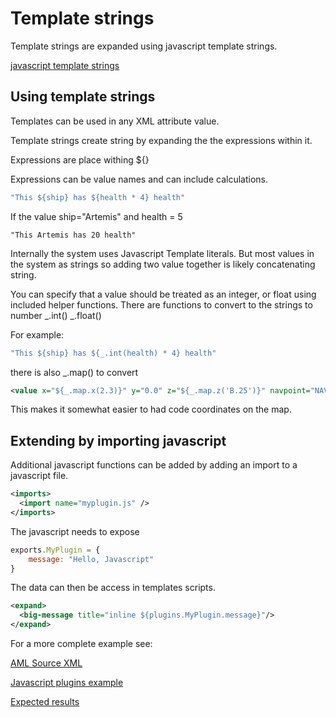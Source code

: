 # Template strings

Template strings are expanded using javascript template strings.

[javascript template strings](https://developer.mozilla.org/en-US/docs/Web/JavaScript/Reference/Template_literals)

## Using template strings
Templates can be used in any XML attribute value.

Template strings create string by expanding the the expressions within it.

Expressions are place withing ${}

Expressions can be value names and can include calculations.

``` js
"This ${ship} has ${health * 4} health"
```

If the value ship="Artemis" and health = 5

```
"This Artemis has 20 health"
```

Internally the system uses Javascript Template literals. But most values in the system as strings so adding two value together is likely concatenating string.

You can specify that a value should be treated as an integer, or float using included helper functions.
There are functions to convert to the strings to number
_.int() _.float() 

For example: 
``` js
"This ${ship} has ${_.int(health) * 4} health"
```

there is also _.map() to convert

``` xml
<value x="${_.map.x(2.3)}" y="0.0" z="${_.map.z('B.25')}" navpoint="NAV_01" /> 
```

This makes it somewhat easier to had code coordinates on the map.

## Extending by importing javascript
Additional javascript functions can be added by adding an import to a javascript file.

``` xml
<imports>
  <import name="myplugin.js" />
</imports>
```

The javascript needs to expose 


``` js
exports.MyPlugin = {
    message: "Hello, Javascript"
}
```

The data can then be access in templates scripts.

``` xml
<expand>
  <big-message title="inline ${plugins.MyPlugin.message}"/>
</expand>
```

For a more complete example see:



[AML Source XML](https://github.com/dougreichard/artemis_macro_language/blob/master/test/fragments/xml/script-simple-fragment.xml)

[Javascript plugins example](https://github.com/dougreichard/artemis_macro_language/blob/master/test/fragments/xml/script-simple-fragment.js)

[Expected results](https://github.com/dougreichard/artemis_macro_language/blob/master/test/fragments/xml/expected/script-simple-fragment.xml)
